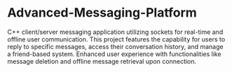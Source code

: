 # Advanced-Messaging-Platform

C++ client/server messaging application utilizing sockets for real-time and offline user communication. This project features the capability for users to reply to specific messages, access their conversation history, and manage a friend-based system. Enhanced user experience with functionalities like message deletion and offline message retrieval upon connection.
